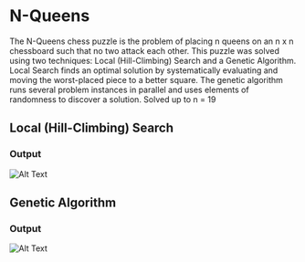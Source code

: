 # N-Queens
The N-Queens chess puzzle is the problem of placing n queens on an n x n chessboard such that no two attack each other. This puzzle was solved using two techniques: Local (Hill-Climbing) Search and a Genetic Algorithm. Local Search finds an optimal solution by systematically evaluating and moving the worst-placed piece to a better square. The genetic algorithm runs several problem instances in parallel and uses elements of randomness to discover a solution.  Solved up to n = 19

## Local (Hill-Climbing) Search
### Output
![Alt Text](https://github.com/thedtripp/N-Queens/blob/main/assets/n-queens-hill-climb.gif)

## Genetic Algorithm
### Output
![Alt Text](https://github.com/thedtripp/N-Queens/blob/main/assets/n-queens-genetic-algorithm.gif)

